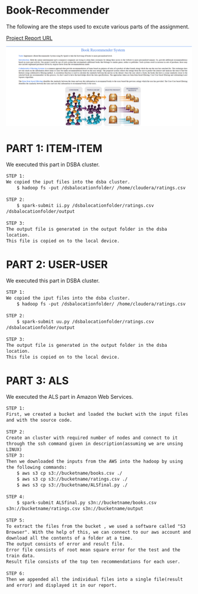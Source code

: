
# Book-Recommender

The following are the steps used to excute various parts of the assignment.

[Project Report URL](http://webpages.uncc.edu/nmatta1/cloudproject/report.html)

![Sneak Peak](https://github.com/Aditya-Viswanadha/Book-Recommender/blob/master/Cloud.png)


#  PART 1: ITEM-ITEM 
We executed this part in DSBA cluster.

	STEP 1:
	We copied the iput files into the dsba cluster.
		$ hadoop fs -put /dsbalocationfolder/ /home/cloudera/ratings.csv

	STEP 2:
		$ spark-submit ii.py /dsbalocationfolder/ratings.csv /dsbalocationfolder/output

	STEP 3:
	The output file is generated in the output folder in the dsba location.
	This file is copied on to the local device.

#  PART 2: USER-USER 
We executed this part in DSBA cluster.

	STEP 1:
	We copied the iput files into the dsba cluster.
		$ hadoop fs -put /dsbalocationfolder/ /home/cloudera/ratings.csv

	STEP 2:
		$ spark-submit uu.py /dsbalocationfolder/ratings.csv /dsbalocationfolder/output

	STEP 3:
	The output file is generated in the output folder in the dsba location.
	This file is copied on to the local device.

#  PART 3: ALS 
We executed the ALS part in Amazon Web Services.

	STEP 1:
	First, we created a bucket and loaded the bucket with the input files and with the source code.

	STEP 2:
	Create an cluster with required number of nodes and connect to it through the ssh command given in description(assuming we are unsing LINUX)
	STEP 3:
	Then we downloaded the inputs from the AWS into the hadoop by using the following commands:
		$ aws s3 cp s3://bucketname/books.csv ./
		$ aws s3 cp s3://bucketname/ratings.csv ./
		$ aws s3 cp s3://bucketname/ALSfinal.py ./

	STEP 4:
		$ spark-submit ALSfinal.py s3n://bucketname/books.csv s3n://bucketname/ratings.csv s3n://bucketname/output

	STEP 5:
	To extract the files from the bucket , we used a software called "S3 Browser". With the help of this, we can connect to our aws account and download all the contents of a folder at a time.
	The output consists of error and result file. 
	Error file consists of root mean square error for the test and the train data.
	Result file consists of the top ten recommendations for each user.
	
	STEP 6:
	Then we appended all the individual files into a single file(result and error) and displayed it in our report.

